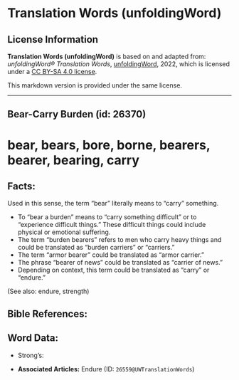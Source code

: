 # Translation Words (unfoldingWord)

## License Information

**Translation Words (unfoldingWord)** is based on and adapted from: _unfoldingWord® Translation Words_, [unfoldingWord](https://unfoldingword.org/utw), 2022, which is licensed under a [CC BY-SA 4.0 license](https://creativecommons.org/licenses/by-sa/4.0/legalcode.en).

This markdown version is provided under the same license.



--------------------------------

## Bear-Carry Burden (id: 26370)

bear, bears, bore, borne, bearers, bearer, bearing, carry
=========================================================

Facts:
------

Used in this sense, the term “bear” literally means to “carry” something.

* To “bear a burden” means to “carry something difficult” or to “experience difficult things.” These difficult things could include physical or emotional suffering.
* The term “burden bearers” refers to men who carry heavy things and could be translated as “burden carriers” or “carriers.”
* The term “armor bearer” could be translated as “armor carrier.”
* The phrase “bearer of news” could be translated as “carrier of news.”
* Depending on context, this term could be translated as “carry” or “endure.”

(See also: endure, strength)

Bible References:
-----------------

Word Data:
----------

* Strong’s:

* **Associated Articles:** Endure (ID: `26559@UWTranslationWords`)

